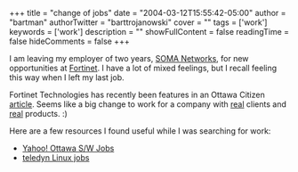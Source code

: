+++
title = "change of jobs"
date = "2004-03-12T15:55:42-05:00"
author = "bartman"
authorTwitter = "barttrojanowski"
cover = ""
tags = ['work']
keywords = ['work']
description = ""
showFullContent = false
readingTime = false
hideComments = false
+++

<p>
I am leaving my employer of two years, <a href=http://somanetworks.com>SOMA 
Networks</a>, for new opportunities at <a href=http://fortinet.com>Fortinet</a>.
I have a lot of mixed feelings, but I recall feeling this way when I left my 
last job.
</p>

<p>
Fortinet Technologies has recently been features in an Ottawa Citizen <a href=http://www.canada.com/ottawa/ottawacitizen/news/business/story.html?id=0b98fffd-1678-4479-b051-63e12c3f960f>article</a>.  Seems like a big change to work for a company with <u>real</u> clients and <u>real</u> products. :)
</p>

<p>
Here are a few resources I found useful while I was searching for work:
<ul>
<li><a href=http://dir.groups.yahoo.com/group/ottswjobs>Yahoo! Ottawa S/W Jobs</a>
<li><a href=http://www.teledyn.com/help/linux/Jobs/>teledyn Linux jobs</a>
</ul>
</p>
